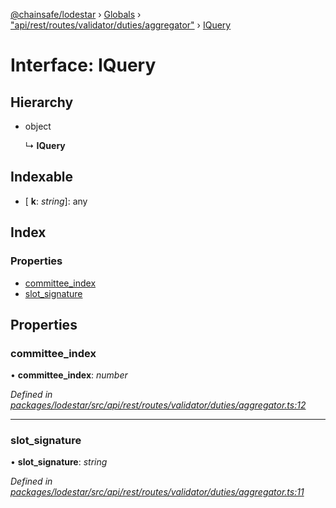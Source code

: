 [@chainsafe/lodestar](../README.md) › [Globals](../globals.md) › ["api/rest/routes/validator/duties/aggregator"](../modules/_api_rest_routes_validator_duties_aggregator_.md) › [IQuery](_api_rest_routes_validator_duties_aggregator_.iquery.md)

# Interface: IQuery

## Hierarchy

* object

  ↳ **IQuery**

## Indexable

* \[ **k**: *string*\]: any

## Index

### Properties

* [committee_index](_api_rest_routes_validator_duties_aggregator_.iquery.md#committee_index)
* [slot_signature](_api_rest_routes_validator_duties_aggregator_.iquery.md#slot_signature)

## Properties

###  committee_index

• **committee_index**: *number*

*Defined in [packages/lodestar/src/api/rest/routes/validator/duties/aggregator.ts:12](https://github.com/ChainSafe/lodestar/blob/4796680/packages/lodestar/src/api/rest/routes/validator/duties/aggregator.ts#L12)*

___

###  slot_signature

• **slot_signature**: *string*

*Defined in [packages/lodestar/src/api/rest/routes/validator/duties/aggregator.ts:11](https://github.com/ChainSafe/lodestar/blob/4796680/packages/lodestar/src/api/rest/routes/validator/duties/aggregator.ts#L11)*
